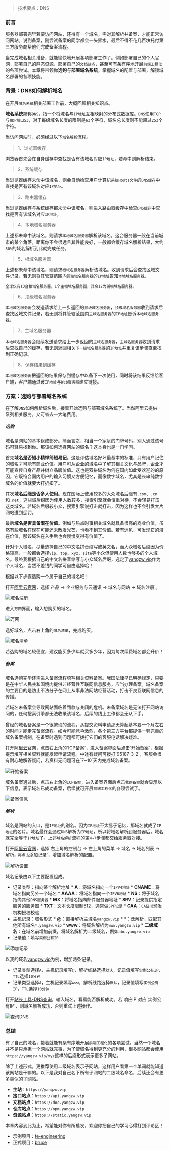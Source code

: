 > 技术要点：DNS

### 前言

服务器部署完毕若要访问网站，还得有一个域名，需对其解析并备案，才能正常访问网站。说到备案，刚尝试备案的同学都会一头雾水，最后不得不花几百块托付第三方服务商帮他们完成备案流程。

当完成域名相关准备，就能愉快地开展各项部署工作了。例如部署自己的个人官网，部署自己的静态资源，部署自己的`文档站点`，甚至可有条有序地开展`前端工程化`的各项尝试。本章将带领你**选购与部署域名系统**，掌握域名的配置与部署，解锁域名部署的各项技能。

### 背景：DNS如何解析域名

在开展`域名系统`相关部署工作前，大概回顾相关知识点。

**域名系统**简称`DNS`，指一个将域名与`IP地址`互相映射的分布式数据库。`DNS`使用`TCP`与`UDP端口53`，对于每级域名长度的限制是`63`个字符，域名总长度则不能超过`253`个字符。

当访问网站时，必须经过以下`域名解析`流程。

> 1、浏览器缓存

浏览器首先会在自身缓存中查找是否有该域名对应`IP地址`，若命中则解析结束。

> 2、系统缓存

当浏览器缓存未命中该域名，则会自动检查用户计算机`系统Hosts文件`的`DNS缓存`中查找是否有该域名对应`IP地址`。

> 3、路由器缓存

当浏览器缓存与系统缓存都未命中该域名，则进入路由器缓存中检查`DNS缓存`中查找是否有该域名对应`IP地址`。

> 4、本地域名服务器

上述都未命中该域名，则请求`本地域名服务器`解析该域名。这台服务器一般在当前城市的某个角落，距离你不会很远且其性能良好，一般都会缓存域名解析结果，大约`80%`的域名解析到此就完成任务。

> 5、根域名服务器

上述都未命中该域名，则请求`根域名服务器`解析该域名。收到请求后会查找区域文件记录，若无则将其管辖范围内`顶级域名服务器`的`IP地址`告知`本地域名服务器`。

    全球仅有13台根域名服务器，1个主根域名服务器，其余12为辅根域名服务器。
    

> 6、顶级域名服务器

`本地域名服务器`会发送请求给上一步返回的`顶级域名服务器`，`顶级域名服务器`收到请求后查找区域文件记录，若无则将其管辖范围内`主域名服务器`的`IP地址`告诉`本地域名服务器`。

> 7、主域名服务器

`本地域名服务器`会继续发送请求给上一步返回的`主域名服务器`，`主域名服务器`收到请求后查找自己的缓存，若无则返回相关`下一级域名服务器`的`IP地址`并重复该步骤直至找到正确记录。

> 8、保存结果到缓存

`本地域名服务器`把返回的结果保存到缓存中以备下一次使用，同时将该结果反馈给客户端，客户端通过该`IP地址`与`Web服务器`建立链接。

### 方案：选购与部署域名系统

在了解`DNS`如何解析域名后，接着开始选购与部署域名系统了。当然阿里云提供一系列相关服务，又可省去一大笔费用。

##### 选购

域名是网站的基本组成部分。简而言之，相当一个家庭的门牌号码，别人通过该号码可轻易找到你。那该如何选择网站的域名？这本身也是一门学问。

首先**域名是否短小精悍简短易记**。这是评估域名好坏最基本的标准，只有用户记住的域名才可能有商业价值。用户可从企业的域名中了解其相关文化与品牌，企业才可能宣传自身产品并树立品牌价值。这也是双拼域名为何在国内如此受欢迎的的原因，它既符合国内用户的输入习惯又方便记忆，而像数字域名，尤其是长串纯数字域名的价值就要大打折扣了。

其次**域名后缀是否多人使用**。现在国际上使用较多的大众域名后缀有`.com`、`.cn`和`.net`，这些域后缀因为使用人数较多，搜索引擎就会慎重对待，不会轻易打击这类域名。若域名后缀较小众，搜索引擎说打击就打击，因为这样也不会引发大片网站遭到惩罚。

最后**域名是否具备潜在价值**。例如与热点时事相关域名就具备很高的商业价值，虽然有些域名在现在可能还未散发光芒，也看不到其价值。若有远见，可发现它的潜在价值，那该域名在入手后也会慢慢变得有价值了。

针对个人域名，尽量选择自己的中文名拼音缩写或英文名，而大众域名后缀因为价格较高，一般都会选择`vip`、`top`、`xyz`、`site`等小众但使用人数也够多的个人域名。最终我根据自己的中文名拼音缩写与小众域名后缀，选定了[yangzw.vip](https://yangzw.vip "https://yangzw.vip")作为个人域名，当然不差钱的同学可自由选择哈！

根据以下步骤选购一个属于自己的域名吧！

打开[阿里云官网](https://www.aliyun.com "https://www.aliyun.com")，选择`产品 → 企业服务与云通讯 → 域名与网站 → 域名注册`。

![域名注册](https://p9-juejin.byteimg.com/tos-cn-i-k3u1fbpfcp/b806724bcdcf4a0285a6be44dd9cb43a~tplv-k3u1fbpfcp-jj-mark:1600:0:0:0:q75.image#?w=3200&h=2000&s=668101&e=png&b=fefefe)

进入`万网`界面，输入想购买的域名。

![万网](https://p3-juejin.byteimg.com/tos-cn-i-k3u1fbpfcp/55e5a7391e0641879dc72dc2f7c1ef81~tplv-k3u1fbpfcp-jj-mark:1600:0:0:0:q75.image#?w=3200&h=2000&s=2069157&e=png&b=fefdfd)

选好域名，点击右上角的`域名清单`，完成购买。

![域名清单](https://p1-juejin.byteimg.com/tos-cn-i-k3u1fbpfcp/2287c72f1aaf44a291b4b2a0d336fdcd~tplv-k3u1fbpfcp-jj-mark:1600:0:0:0:q75.image#?w=3200&h=2000&s=535604&e=png&b=ffffff)

若选购的域名较便宜，建议能买多少年就买多少年，因为每次续费域名都会升价！

##### 备案

域名选购完毕还需进入备案流程填写相关资料备案。我国法律早已明确规定，只要是在中华人民共和国境内提供非经营性互联网信息服务，应当办理备案。域名备案的主要目的是防止不法分子在网上从事非法网站经营活动，打击不良互联网信息的传播。

若域名未备案会导致网站面临着罚款与关闭的危机。未备案域名是无法打开网站访问的，任何搜索引擎都无法收录该域名，后续的线上工作都会无从下手。

曾经的域名备案是一个很繁琐的流程，从提交资料申请那天算起基本要一个月左右的时间才能走完备案流程。如今可能竞争激烈，各个第三方平台都提供一套完善的域名备案机制，在备案时遇到问题都可拨打它们的客服电话解决疑难。

打开[阿里云官网](https://www.aliyun.com "https://www.aliyun.com")，点击右上角的`ICP备案`，进入备案界面后点击`开始备案`，根据提示填写相关资料就能发起申请流程。中途有疑问可拨打`95187-3-2`，客服会很有耐心地解答疑问，若资料无问题可在`7~10`天内完成域名备案。

![开始备案](https://p1-juejin.byteimg.com/tos-cn-i-k3u1fbpfcp/1365104d00c24034a6fecff2e95668fb~tplv-k3u1fbpfcp-jj-mark:1600:0:0:0:q75.image#?w=3200&h=2000&s=1012626&e=png&b=fafafa)

域名备案通过后，点击右上角的`ICP备案`，进入备案界面后点击`我的备案`就会显示以下信息，表示域名已成功备案，后续就可开展`前端工程化`的各项尝试了。

![备案信息](https://p9-juejin.byteimg.com/tos-cn-i-k3u1fbpfcp/b8613ae55bf44caeaca806aa1e81002a~tplv-k3u1fbpfcp-jj-mark:1600:0:0:0:q75.image#?w=3200&h=2000&s=476514&e=png&b=fbfbfb)

##### 解析

域名是网站的入口，是`IP地址`的别名。因为`IP地址`不太易于记忆，那域名就成了`IP地址`的名片。域名最终会通过`DNS`解析为`IP地址`，所以将域名解析到服务器后，域名就完全等于`IP地址`了。上述`域名解析`流程的第`4~7`步骤都交给服务器对接。

打开[阿里云官网](https://www.aliyun.com "https://www.aliyun.com")，选择`右上角的控制台 → 左上角的菜单 → 域名 → 域名列表 → 解析`。再点击`添加记录`，增加域名解析的配置。

![解析设置](https://p1-juejin.byteimg.com/tos-cn-i-k3u1fbpfcp/6e550036bbe34734bef2f94ec6645b60~tplv-k3u1fbpfcp-jj-mark:1600:0:0:0:q75.image#?w=3200&h=2000&s=361335&e=png&b=fdfdfd)

域名记录由以下主要配置组成。

*    记录类型：指向某个解析地址
    *    **A**：将域名指向一个`IPV4地址`
    *    **CNAME**：将域名指向另外一个域名
    *    **AAAA**：将域名指向一个`IPV6地址`
    *    **NS**：将子域名指向其他`DNS服务器`
    *    **MX**：将域名指向邮件服务器地址
    *    **SRV**：记录提供指定服务的服务器
    *    **TXT**：文本长度限制512，通常做`SPF记录`
    *    **CAA**：`CA证书`颁发机构授权校验
*    主机记录：域名形式
    *    **@**：直接解析主域名`yangzw.vip`
    *    **\***：泛解析，匹配其他所有域名`*.yangzw.vip`
    *    **www**：将域名解析为`www.yangzw.vip`
    *    **二级域名**：在域名前增加前缀，将域名解析为二级域名，例如`abc.yangzw.vip`
*    记录值：填写`实例公有IP`

![添加记录](https://p1-juejin.byteimg.com/tos-cn-i-k3u1fbpfcp/4620369ec4804829835ec898b6dd7213~tplv-k3u1fbpfcp-jj-mark:1600:0:0:0:q75.image#?w=3200&h=2000&s=316255&e=png&b=8a8a8a)

以我的域名[yangzw.vip](https://yangzw.vip "https://yangzw.vip")为例，增加两条记录。

*   记录类型选择`A`，主机记录填写`@`，解析线路选择`默认`，记录值填写`实例公有IP`，`TTL`选择`10分钟`
*   记录类型选择`A`，主机记录填写`www`，解析线路选择`默认`，记录值填写`实例公有IP`，`TTL`选择`10分钟`

打开[站长工具-DNS查询](https://tool.chinaz.com/dns "https://tool.chinaz.com/dns")，输入域名，看看能否解析成功。若`响应IP`对应`实例公有IP`，则域名解析成功，否则重试上述操作。

![查询DNS](https://p6-juejin.byteimg.com/tos-cn-i-k3u1fbpfcp/a9f4d8d2b708416890f7d9ba6089bec7~tplv-k3u1fbpfcp-jj-mark:1600:0:0:0:q75.image#?w=1696&h=800&s=94018&e=png&b=fefefe)

### 总结

有了自己的域名，接着就能有条有序地开展`前端工程化`的各项尝试。当然一个域名并不是只承担一个网站就完事，为了使域名得到更充分的利用，很多网站都会使用`https://yangzw.vip/xyz`这样的后缀形式表示更多子网站。

除了上述形式，更推荐使用二级域名表示子网站，这样用户看第一个单词就能知道该网站是干嘛的。以下是我对自己名下所有子网站的二级域名命名，后续还会有更多类似的子网站。

*   **主站**：`https://yangzw.vip`
*   **接口站点**：`https://api.yangzw.vip`
*   **文档站点**：`https://doc.yangzw.vip`
*   **仓库站点**：`https://npm.yangzw.vip`
*   **资源站点**：`https://static.yangzw.vip`

本章内容到此为止，希望能对你有所启发，欢迎你把自己的学习心得打到评论区！

*    示例项目：[fe-engineering](https://github.com/JowayYoung/fe-engineering "https://github.com/JowayYoung/fe-engineering")
*    正式项目：[bruce](https://github.com/JowayYoung/bruce "https://github.com/JowayYoung/bruce")